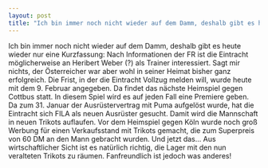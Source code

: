 ```yaml
---
layout: post
title: "Ich bin immer noch nicht wieder auf dem Damm, deshalb gibt es heute wieder nur eine Kurzfassung: Nach Informationen der FR ist die Eintracht möglicherweise an Heribert Weber (?) als Trainer interessiert."
---
```


Ich bin immer noch nicht wieder auf dem Damm, deshalb gibt es heute wieder nur eine Kurzfassung: Nach Informationen der FR ist die Eintracht möglicherweise an Heribert Weber (?) als Trainer interessiert. Sagt mir nichts, der Österreicher war aber wohl in seiner Heimat bisher ganz erfolgreich. Die Frist, in der die Eintracht Vollzug melden will, wurde heute mit dem 9. Februar angegeben. Da findet das nächste Heimspiel gegen Cottbus statt. In diesem Spiel wird es auf jeden Fall eine Premiere geben. Da zum 31. Januar der Ausrüstervertrag mit Puma aufgelöst wurde, hat die Eintracht sich FILA als neuen Ausrüster gesucht. Damit wird die Mannschaft in neuen Trikots auflaufen. Vor dem Heimspiel gegen Köln wurde noch groß Werbung für einen Verkaufsstand mit Trikots gemacht, die zum Superpreis von 60 DM an den Mann gebracht wurden. Und jetzt das... Aus wirtschaftlicher Sicht ist es natürlich richtig, die Lager mit den nun veralteten Trikots zu räumen. Fanfreundlich ist jedoch was anderes!

